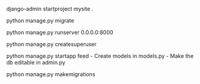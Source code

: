django-admin startproject mysite . 

python manage.py migrate 

python manage.py runserver 0.0.0.0:8000

python manage.py createsuperuser

python manage.py startapp feed
    - Create models in models.py 
    - Make the db editable in admin.py

python manage.py makemigrations
